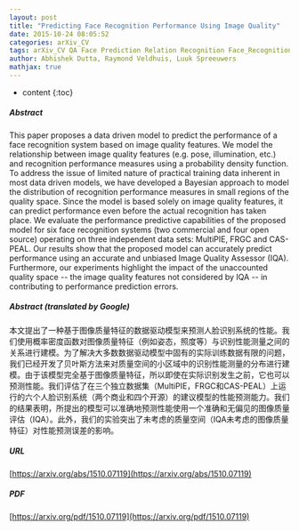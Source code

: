 ```yaml
---
layout: post
title: "Predicting Face Recognition Performance Using Image Quality"
date: 2015-10-24 08:05:52
categories: arXiv_CV
tags: arXiv_CV QA Face Prediction Relation Recognition Face_Recognition
author: Abhishek Dutta, Raymond Veldhuis, Luuk Spreeuwers
mathjax: true
---
```


* content
{:toc}

##### Abstract
This paper proposes a data driven model to predict the performance of a face recognition system based on image quality features. We model the relationship between image quality features (e.g. pose, illumination, etc.) and recognition performance measures using a probability density function. To address the issue of limited nature of practical training data inherent in most data driven models, we have developed a Bayesian approach to model the distribution of recognition performance measures in small regions of the quality space. Since the model is based solely on image quality features, it can predict performance even before the actual recognition has taken place. We evaluate the performance predictive capabilities of the proposed model for six face recognition systems (two commercial and four open source) operating on three independent data sets: MultiPIE, FRGC and CAS-PEAL. Our results show that the proposed model can accurately predict performance using an accurate and unbiased Image Quality Assessor (IQA). Furthermore, our experiments highlight the impact of the unaccounted quality space -- the image quality features not considered by IQA -- in contributing to performance prediction errors.

##### Abstract (translated by Google)
本文提出了一种基于图像质量特征的数据驱动模型来预测人脸识别系统的性能。我们使用概率密度函数对图像质量特征（例如姿态，照度等）与识别性能测量之间的关系进行建模。为了解决大多数数据驱动模型中固有的实际训练数据有限的问题，我们已经开发了贝叶斯方法来对质量空间的小区域中的识别性能测量的分布进行建模。由于该模型完全基于图像质量特征，所以即使在实际识别发生之前，它也可以预测性能。我们评估了在三个独立数据集（MultiPIE，FRGC和CAS-PEAL）上运行的六个人脸识别系统（两个商业和四个开源）的建议模型的性能预测能力。我们的结果表明，所提出的模型可以准确地预测性能使用一个准确和无偏见的图像质量评估（IQA）。此外，我们的实验突出了未考虑的质量空间（IQA未考虑的图像质量特征）对性能预测误差的影响。

##### URL
[https://arxiv.org/abs/1510.07119](https://arxiv.org/abs/1510.07119)

##### PDF
[https://arxiv.org/pdf/1510.07119](https://arxiv.org/pdf/1510.07119)

